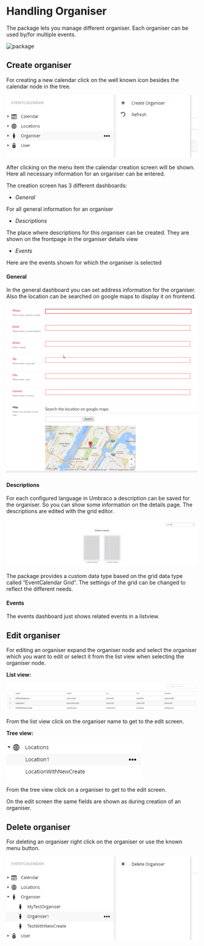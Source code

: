 # Handling Organiser
The package lets you manage different organiser. Each organiser can be used by/for multiple events.

![package](assets/Create-organiser.gif)

## Create organiser
For creating a new calendar click on the well known icon besides the calendar node in the tree.

![package](assets/OrganiserCreate.png)

After clicking on the menu item the calendar creation screen will be shown.
Here all necessary information for an organiser can be entered.

The creation screen has 3 different dashboards:

* _General_

For all general information for an organiser

* _Descriptions_

The place where descriptions for this organiser can be created. They are shown on the frontpage in the organiser details view

* _Events_

Here are the events shown for which the organiser is selected

#### General
In the general dashboard you can set address information for the organiser. Also the location can be searched on google maps to display it on frontend.

![package](assets/OrganiserGeneralDashboard.png)

#### Descriptions
For each configured language in Umbraco a description can be saved for the organiser. So you can show some information on the details page. The descriptions are edited with the grid editor.

![package](assets/OrganiserDescriptionsDashboard.png)

The package provides a custom data type based on the grid data type called “EventCalendar Grid”. The settings of the grid can be changed to reflect the different needs.

#### Events
The events dashboard just shows related events in a listview. 



## Edit organiser
For editing an organiser expand the organiser node and select the organiser which you want to edit or select it from the list view when selecting the organiser node.

__List view:__

![package](assets/OrganiserListView.png)

From the list view click on the organiser name to get to the edit screen.

__Tree view:__

![package](assets/LocationTreeView.png)

From the tree view click on a organiser to get to the edit screen.

On the edit screen the same fields are shown as during creation of an organiser.



## Delete organiser
For deleting an organiser right click on the organiser or use the known menu button.

![package](assets/OrganiserDelete.png)